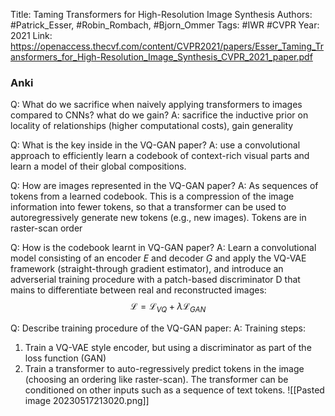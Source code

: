 Title: Taming Transformers for High-Resolution Image Synthesis
Authors: #Patrick_Esser, #Robin_Rombach, #Bjorn_Ommer
Tags: #IWR  #CVPR
Year: 2021
Link: https://openaccess.thecvf.com/content/CVPR2021/papers/Esser_Taming_Transformers_for_High-Resolution_Image_Synthesis_CVPR_2021_paper.pdf

### Anki

Q: What do we sacrifice when naively applying transformers to images compared to CNNs? what do we gain?
A: sacrifice the inductive prior on locality of relationships (higher computational costs), gain generality
<!--ID: 1684374162860-->



Q: What is the key inside in the VQ-GAN paper?
A: use a convolutional approach to efficiently learn a codebook of context-rich visual parts and learn a model of their global compositions.
<!--ID: 1684374162866-->


Q: How are images represented in the VQ-GAN paper?
A: As sequences of tokens from a learned codebook. This is a compression of the image information into fewer tokens, so that a transformer can be used to autoregressively generate new tokens (e.g., new images). Tokens are in raster-scan order
<!--ID: 1684374162869-->


Q: How is the codebook learnt in VQ-GAN paper?
A: Learn a convolutional model consisting of an encoder $E$ and decoder $G$  and apply the VQ-VAE framework (straight-through gradient estimator), and introduce an adverserial training procedure with a patch-based discriminator D that mains to differentiate between real and reconstructed images:
$$\mathcal{L} = \mathcal{L}_{VQ} + \lambda \mathcal{L}_{GAN}$$
<!--ID: 1684374162871-->


Q: Describe training procedure of the VQ-GAN paper:
A: Training steps:
1. Train a VQ-VAE style encoder, but using a discriminator as part of the loss function (GAN)
2. Train a transformer to auto-regressively predict tokens in the image (choosing an ordering like raster-scan). The transformer can be conditioned on other inputs such as a sequence of text tokens.
![[Pasted image 20230517213020.png]]
<!--ID: 1684374183028-->
